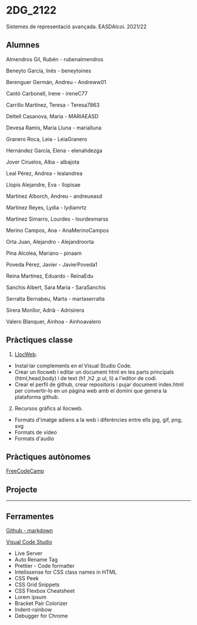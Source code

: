 # 2DG_2122
Sistemes de representació avançada. EASDAlcoi. 2021/22

## Alumnes

Almendros Gil, Rubén - rubenalmendros

Beneyto García, Inés - beneytoines

Berenguer Germán, Andreu - Andreww01

Cantó Carbonell, Irene - ireneC77

Carrillo Martínez, Teresa - Teresa7863

Deltell Casanova, Maria - MARIAEASD

Devesa Ramis, Maria Lluna - marialluna

Granero Roca, Leia - LeiaGranero

Hernández García, Elena - elenahdezga

Jover Ciruelos, Alba - albajota

Leal Pérez, Andrea - lealandrea

Llopis Alejandre, Eva - llopisae

Martínez Alborch, Andreu - andreueasd

Martínez Reyes, Lydia - lydiamrtz

Martínez Simarro, Lourdes - lourdesmarss

Merino Campos, Ana - AnaMerinoCampos

Orta Juan, Alejandro - Alejandroorta

Pina Alcolea, Mariano - pinaam

Poveda Pérez, Javier - JavierPoveda1

Reina Martínez, Eduardo - ReinaEdu

Sanchis Albert, Sara Maria - SaraSanchis

Serralta Bernabeu, Marta - martaserralta

Sirera Monllor, Adrià - Adrisirera

Valero Blanquer, Ainhoa - Ainhoavalero

## Pràctiques classe
1. [LlocWeb](https://arquesm.github.io/1_llocweb_2dg/).

* Instal·lar complements en el Visual Studio Code.
* Crear un llocweb i editar un document html en les parts principals (html,head,body) i de text (h1 ,h2 ,p ul, li) a l'editor de codi.
* Crear el perfil de github, crear repositoris i pujar document index.html per convertir-lo en un pàgina web amb el domini que genera la plataforma github.

2. Recursos gràfics al llocweb.

* Formats d'imatge adiens a la web i diferències entre ells jpg, gif, png, svg
* Formats de vídeo
* Formats d'audio


## Pràctiques autònomes
[FreeCodeCamp](https://www.freecodecamp.org/)

## Projecte

---

## Ferramentes

[Github - markdown](https://github.com/adam-p/markdown-here/wiki/Markdown-Cheatsheet)

[Visual Code Studio](https://code.visualstudio.com/)
* Live Server
* Auto Rename Tag
* Prettier - Code formatter
* Intelissense for CSS class names in HTML
* CSS Peek
* CSS Grid Snippets
* CSS Flexbox Cheatsheet
* Lorem ipsum
* Bracket Pair Colorizer
* Indent-rainbow
* Debugger for Chrome


